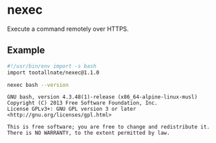 # nexec

Execute a command remotely over HTTPS.

## Example

```bash
#!/usr/bin/env import -s bash
import tootallnate/nexec@1.1.0

nexec bash --version
```

```
GNU bash, version 4.3.48(1)-release (x86_64-alpine-linux-musl)
Copyright (C) 2013 Free Software Foundation, Inc.
License GPLv3+: GNU GPL version 3 or later <http://gnu.org/licenses/gpl.html>

This is free software; you are free to change and redistribute it.
There is NO WARRANTY, to the extent permitted by law.
```
